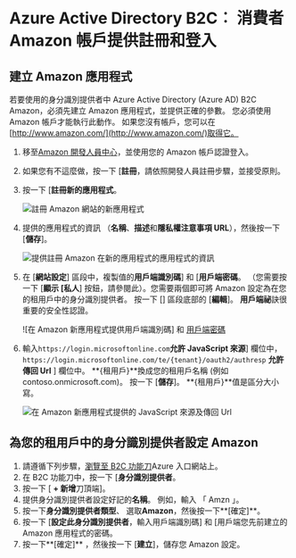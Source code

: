 <properties
    pageTitle="Azure Active Directory B2C: Amazon 設定 |Microsoft Azure"
    description="消費者與應用程式，受到 Azure Active Directory B2C Amazon 帳戶提供註冊和登入。"
    services="active-directory-b2c"
    documentationCenter=""
    authors="swkrish"
    manager="mbaldwin"
    editor="bryanla"/>

<tags
    ms.service="active-directory-b2c"
    ms.workload="identity"
    ms.tgt_pltfrm="na"
    ms.devlang="na"
    ms.topic="article"
    ms.date="07/24/2016"
    ms.author="swkrish"/>

# <a name="azure-active-directory-b2c-provide-sign-up-and-sign-in-to-consumers-with-amazon-accounts"></a>Azure Active Directory B2C︰ 消費者 Amazon 帳戶提供註冊和登入

## <a name="create-an-amazon-application"></a>建立 Amazon 應用程式

若要使用的身分識別提供者中 Azure Active Directory (Azure AD) B2C Amazon，必須先建立 Amazon 應用程式，並提供正確的參數。 您必須使用 Amazon 帳戶才能執行此動作。 如果您沒有帳戶，您可以在[http://www.amazon.com/](http://www.amazon.com/)取得它。

1. 移至[Amazon 開發人員中心](https://login.amazon.com/)，並使用您的 Amazon 帳戶認證登入。
2. 如果您有不這麼做，按一下 [**註冊**，請依照開發人員註冊步驟，並接受原則。
3. 按一下 [**註冊新的應用程式**。

    ![註冊 Amazon 網站的新應用程式](./media/active-directory-b2c-setup-amzn-app/amzn-new-app.png)

4. 提供的應用程式的資訊 （**名稱**、**描述**和**隱私權注意事項 URL**），然後按一下 [**儲存**]。

    ![提供註冊 Amazon 在新的應用程式的應用程式的資訊](./media/active-directory-b2c-setup-amzn-app/amzn-register-app.png)

5. 在 [**網站設定**] 區段中，複製值的**用戶端識別碼**] 和 [**用戶端密碼**。 （您需要按一下 [**顯示 [私人**] 按鈕，請參閱此）。您需要兩個即可將 Amazon 設定為在您的租用戶中的身分識別提供者。 按一下 [] 區段底部的 [**編輯**]。 **用戶端祕**訣很重要的安全性認證。

    ![在 Amazon 新應用程式提供用戶端識別碼] 和 [用戶端密碼](./media/active-directory-b2c-setup-amzn-app/amzn-client-secret.png)

6. 輸入`https://login.microsoftonline.com`**允許 JavaScript 來源**] 欄位中， `https://login.microsoftonline.com/te/{tenant}/oauth2/authresp` **允許傳回 Url** ] 欄位中。 **{租用戶}**換成您的租用戶名稱 (例如 contoso.onmicrosoft.com)。 按一下 [**儲存**]。 **{租用戶}**值是區分大小寫。

    ![在 Amazon 新應用程式提供的 JavaScript 來源及傳回 Url](./media/active-directory-b2c-setup-amzn-app/amzn-urls.png)

## <a name="configure-amazon-as-an-identity-provider-in-your-tenant"></a>為您的租用戶中的身分識別提供者設定 Amazon

1. 請遵循下列步驟，[瀏覽至 B2C 功能刀](active-directory-b2c-app-registration.md#navigate-to-the-b2c-features-blade)Azure 入口網站上。
2. 在 B2C 功能刀中，按一下 [**身分識別提供者**。
3. 按一下 [ **+ 新增**刀頂端]。
4. 提供身分識別提供者設定好記的**名稱**。 例如，輸入 「 Amzn 」。
5. 按一下**身分識別提供者類型**、 選取**Amazon**，然後按一下**[確定]**。
6. 按一下 [**設定此身分識別提供者**，輸入用戶端識別碼] 和 [用戶端您先前建立的 Amazon 應用程式的密碼。
7. 按一下**[確定]** ，然後按一下 [**建立**]，儲存您 Amazon 設定。
